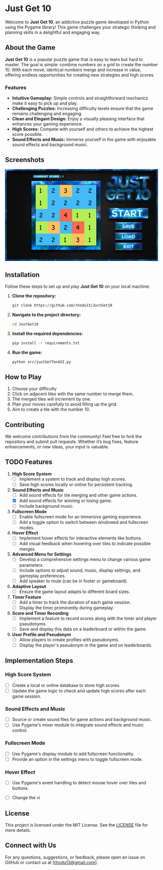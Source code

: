 # Just Get 10

Welcome to **Just Get 10**, an addictive puzzle game developed in Python using the Pygame library! 
This game challenges your strategic thinking and planning skills in a delightful and engaging way.

## About the Game

**Just Get 10** is a popular puzzle game that is easy to learn but hard to master. The goal is simple: combine numbers on a grid to create the number 10. With each move, identical numbers merge and increase in value, offering endless opportunities for creating new strategies and high scores. 

### Features

- **Intuitive Gameplay:** Simple controls and straightforward mechanics make it easy to pick up and play.
- **Challenging Puzzles:** Increasing difficulty levels ensure that the game remains challenging and engaging.
- **Clean and Elegant Design:** Enjoy a visually pleasing interface that enhances your gaming experience.
- **High Scores:** Compete with yourself and others to achieve the highest score possible.
- **Sound Effects and Music:** Immerse yourself in the game with enjoyable sound effects and background music.

## Screenshots

![JustGet10](screenshot.png)

## Installation

Follow these steps to set up and play **Just Get 10** on your local machine:

1. **Clone the repository:**
   ```bash
   git clone https://github.com/rhodu13/JustGet10
   ```
2. **Navigate to the project directory:**
   ```bash
   cd JustGet10
   ```
3. **Install the required dependencies:**
   ```bash
   pip install -r requirements.txt
   ```
4. **Run the game:**
   ```bash
   python src/justGetTenGUI.py
   ```

## How to Play

1. Choose your difficulty
2. Click on adjacent tiles with the same number to merge them.
3. The merged tiles will increment by one.
4. Plan your moves carefully to avoid filling up the grid.
5. Aim to create a tile with the number 10.

## Contributing

We welcome contributions from the community! Feel free to fork the repository and submit pull requests. Whether it’s bug fixes, feature enhancements, or new ideas, your input is valuable.

## TODO Features

1. **High Score System**
   - [ ] Implement a system to track and display high scores.
   - [ ] Save high scores locally or online for persistent tracking.

2. **Sound Effects and Music**
   - [ ] Add sound effects for tile merging and other game actions.
   - [x] Add sound effects for winning or losing game.
   - [ ] Include background music.

3. **Fullscreen Mode**
   - [ ] Enable fullscreen mode for an immersive gaming experience.
   - [ ] Add a toggle option to switch between windowed and fullscreen modes.

4. **Hover Effect**
   - [ ] Implement hover effects for interactive elements like buttons.
   - [ ] Add visual feedback when hovering over tiles to indicate possible merges.

5. **Advanced Menu for Settings**
   - [ ] Develop a comprehensive settings menu to change various game parameters.
   - [ ] Include options to adjust sound, music, display settings, and gameplay preferences.
   - [ ] Add speaker to mute (can be in footer or gameboard).

6. **Adaptive Layout**
   - [ ] Ensure the game layout adapts to different board sizes.

7. **Timer Feature**
   - [ ] Add a timer to track the duration of each game session.
   - [ ] Display the timer prominently during gameplay.

8. **Score and Timer Recording**
   - [ ] Implement a feature to record scores along with the timer and player pseudonyms.
   - [ ] Save and display this data on a leaderboard or within the game.

9. **User Profile and Pseudonym**
   - [ ] Allow players to create profiles with pseudonyms.
   - [ ] Display the player's pseudonym in the game and on leaderboards.

## Implementation Steps

### High Score System
- [ ] Create a local or online database to store high scores.
- [ ] Update the game logic to check and update high scores after each game session.

### Sound Effects and Music
- [ ] Source or create sound files for game actions and background music.
- [ ] Use Pygame's mixer module to integrate sound effects and music control.

### Fullscreen Mode
- [ ] Use Pygame's display module to add fullscreen functionality.
- [ ] Provide an option in the settings menu to toggle fullscreen mode.

### Hover Effect
- [ ] Use Pygame's event handling to detect mouse hover over tiles and buttons.
- [ ] Change the vi


## License

This project is licensed under the MIT License. See the [LICENSE](LICENSE) file for more details.

## Connect with Us

For any questions, suggestions, or feedback, please open an issue on GitHub or contact us at [rhodu13@gmail.com].
